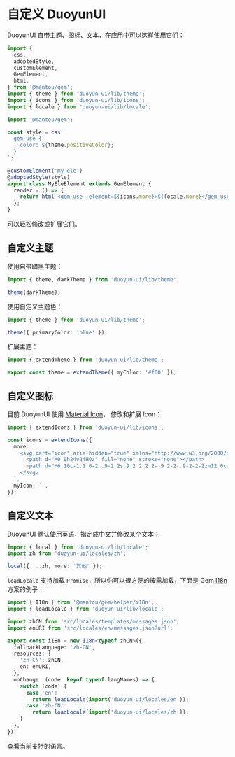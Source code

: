# 自定义 DuoyunUI

DuoyunUI 自带主题、图标、文本，在应用中可以这样使用它们：

```ts
import {
  css,
  adoptedStyle,
  customElement,
  GemElement,
  html,
} from '@mantou/gem';
import { theme } from 'duoyun-ui/lib/theme';
import { icons } from 'duoyun-ui/lib/icons';
import { locale } from 'duoyun-ui/lib/locale';

import '@mantou/gem';

const style = css`
  gem-use {
    color: ${theme.positiveColor};
  }
`;

@customElement('my-ele')
@adoptedStyle(style)
export class MyEleElement extends GemElement {
  render = () => {
    return html`<gem-use .element=${icons.more}>${locale.more}</gem-use>`;
  };
}
```

可以轻松修改或扩展它们。

## 自定义主题

使用自带暗黑主题：

```ts
import { theme, darkTheme } from 'duoyun-ui/lib/theme';

theme(darkTheme);
```

使用自定义主题色：

```ts
import { theme } from 'duoyun-ui/lib/theme';

theme({ primaryColor: 'blue' });
```

扩展主题：

```ts
import { extendTheme } from 'duoyun-ui/lib/theme';

export const theme = extendTheme({ myColor: '#f00' });
```

## 自定义图标

目前 DuoyunUI 使用 [Material Icon](https://fonts.google.com/icons?selected=Material+Icons)，
修改和扩展 Icon：

```ts
import { extendIcons } from 'duoyun-ui/lib/icons';

const icons = extendIcons({
  more: `
    <svg part="icon" aria-hidden="true" xmlns="http://www.w3.org/2000/svg" height="24px" viewBox="0 0 24 24" width="24px" fill="currentColor">
      <path d="M0 0h24v24H0z" fill="none" stroke="none"></path>
      <path d="M6 10c-1.1 0-2 .9-2 2s.9 2 2 2 2-.9 2-2-.9-2-2-2zm12 0c-1.1 0-2 .9-2 2s.9 2 2 2 2-.9 2-2-.9-2-2-2zm-6 0c-1.1 0-2 .9-2 2s.9 2 2 2 2-.9 2-2-.9-2-2-2z"></path>
    </svg>
  `,
  myIcon: ``,
});
```

## 自定义文本

DuoyunUI 默认使用英语，指定成中文并修改某个文本：

```ts
import { local } from 'duoyun-ui/lib/locale';
import zh from 'duoyun-ui/locales/zh';

local({ ...zh, more: '其他' });
```

`loadLocale` 支持加载 `Promise`，所以你可以很方便的按需加载，下面是 Gem [I18n](https://gemjs.org/en/guide/advance/i18n) 方案的例子：

```ts
import { I18n } from '@mantou/gem/helper/i18n';
import { loadLocale } from 'duoyun-ui/lib/locale';

import zhCN from 'src/locales/templates/messages.json';
import enURI from 'src/locales/en/messages.json?url';

export const i18n = new I18n<typeof zhCN>({
  fallbackLanguage: 'zh-CN',
  resources: {
    'zh-CN': zhCN,
    en: enURI,
  },
  onChange: (code: keyof typeof langNames) => {
    switch (code) {
      case 'en':
        return loadLocale(import('duoyun-ui/locales/en'));
      case 'zh-CN':
        return loadLocale(import('duoyun-ui/locales/zh'));
    }
  },
});
```

[查看](https://github.com/mantou132/gem/tree/main/packages/duoyun-ui/src/locales)当前支持的语言。
